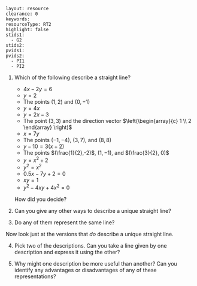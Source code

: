````
layout: resource
clearance: 0
keywords:
resourceType: RT2
highlight: false
stids1:
  - G2
stids2:
pvids1:
pvids2:
  - PI1
  - PI2
````
1. Which of the following describe a straight line?

	- $4x - 2y = 6$
	- $y = 2$
	- The points $(1,2)$ and $(0,-1)$
	- $y = 4x$
	- $y = 2x - 3$
	- The point $(3,3)$ and the direction vector $\left(\begin{array}{c} 1 \\ 2 \end{array} \right)$
	- $x = 7y$
	- The points $(-1, -4)$, $(3, 7)$, and $(8, 8)$
	- $y - 10 = 3(x + 2)$
	- The points $(\frac{1}{2},-2)$, $(1,-1)$, and $(\frac{3}{2}, 0)$
	- $y = x^2 + 2$
	- $y^2 = x^2$
	- $0.5x - 7y + 2 = 0$
	- $xy = 1$
	- $y^2 - 4xy + 4x^2 = 0$

	How did you decide?

2. Can you give any other ways to describe a unique straight line?

3. Do any of them represent the same line?

Now look just at the versions that _do_ describe a unique straight line.

4. Pick two of the descriptions.  Can you take a line given by one description and express it using the other?

5. Why might one description be more useful than another?  Can you identify any advantages or disadvantages of any of these representations? 

